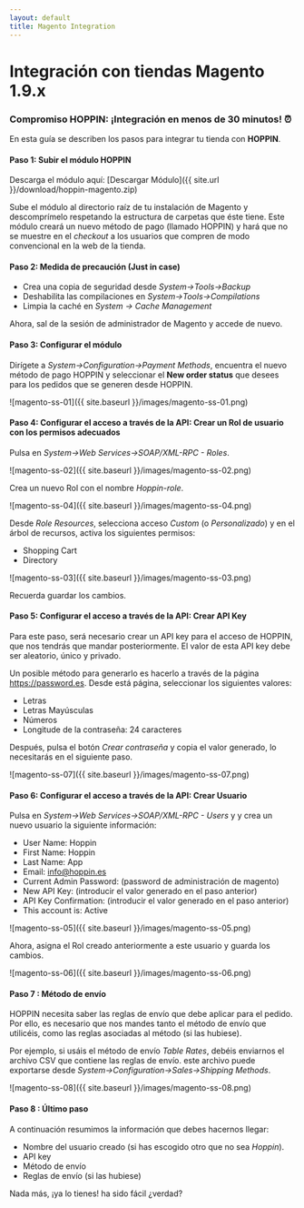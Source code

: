 ```yaml
---
layout: default
title: Magento Integration
---
```


# Integración con tiendas Magento 1.9.x
### Compromiso HOPPIN: ¡Integración en menos de 30 minutos! :alarm_clock:

En esta guía se describen los pasos para integrar tu tienda con **HOPPIN**.


#### Paso 1: Subir el módulo HOPPIN

Descarga el módulo aquí: [Descargar Módulo]({{ site.url }}/download/hoppin-magento.zip)

Sube el módulo al directorio raíz de tu instalación de Magento y descomprímelo respetando la estructura de carpetas que éste tiene. Este módulo creará un nuevo método de pago (llamado HOPPIN) y hará que no se muestre en el *checkout* a los usuarios que compren de modo convencional en la web de la tienda.



#### Paso 2: Medida de precaución (Just in case)

* Crea una copia de seguridad desde *System->Tools->Backup*
* Deshabilita las compilaciones en *System->Tools->Compilations*
* Limpia la caché en *System -> Cache Management*

Ahora, sal de la sesión de administrador de Magento y accede de nuevo.



#### Paso 3: Configurar el módulo

Dirígete a *System->Configuration->Payment Methods*, encuentra el nuevo método de pago HOPPIN y seleccionar el **New order status** que desees para los pedidos que se generen desde HOPPIN.

![magento-ss-01]({{ site.baseurl }}/images/magento-ss-01.png)



#### Paso 4: Configurar el acceso a través de la API: Crear un Rol de usuario con los permisos adecuados

Pulsa en *System->Web Services->SOAP/XML-RPC - Roles*.

![magento-ss-02]({{ site.baseurl }}/images/magento-ss-02.png)

Crea un nuevo Rol con el nombre *Hoppin-role*.

![magento-ss-04]({{ site.baseurl }}/images/magento-ss-04.png)

Desde *Role Resources*, selecciona acceso *Custom* (o *Personalizado*) y en el árbol de recursos, activa los siguientes permisos:

* Shopping Cart
* Directory

![magento-ss-03]({{ site.baseurl }}/images/magento-ss-03.png)

Recuerda guardar los cambios.


#### Paso 5: Configurar el acceso a través de la API: Crear API Key

Para este paso, será necesario crear un API key para el acceso de HOPPIN, que nos tendrás que mandar posteriormente. El valor de esta API key debe ser aleatorio, único y privado. 

Un posible método para generarlo es hacerlo a través de la página https://password.es. Desde está página, seleccionar los siguientes valores:

* Letras
* Letras Mayúsculas
* Números
* Longitude de la contraseña: 24 caracteres

Después, pulsa el botón *Crear contraseña* y copia el valor generado, lo necesitarás en el siguiente paso.

![magento-ss-07]({{ site.baseurl }}/images/magento-ss-07.png)



#### Paso 6: Configurar el acceso a través de la API: Crear Usuario

Pulsa en *System->Web Services->SOAP/XML-RPC - Users* y y crea un nuevo usuario la siguiente información:

* User Name: Hoppin
* First Name: Hoppin
* Last Name: App
* Email: info@hoppin.es
* Current Admin Password: (password de administración de magento)
* New API Key: (introducir el valor generado en el paso anterior)
* API Key Confirmation: (introducir el valor generado en el paso anterior)
* This account is: Active

![magento-ss-05]({{ site.baseurl }}/images/magento-ss-05.png)

Ahora, asigna el Rol creado anteriormente a este usuario y guarda los cambios.

![magento-ss-06]({{ site.baseurl }}/images/magento-ss-06.png)


#### Paso 7 : Método de envío

HOPPIN necesita saber las reglas de envío que debe aplicar para el pedido. Por ello, es necesario que nos mandes tanto el método de envío que utilicéis, como las reglas asociadas al método (si las hubiese). 

Por ejemplo, si usáis el método de envío *Table Rates*, debéis enviarnos el archivo CSV que contiene las reglas de envío. este archivo puede exportarse desde *System->Configuration->Sales->Shipping Methods*.

![magento-ss-08]({{ site.baseurl }}/images/magento-ss-08.png)


#### Paso 8 : Último paso

A continuación resumimos la información que debes hacernos llegar:

* Nombre del usuario creado (si has escogido otro que no sea *Hoppin*).
* API key
* Método de envío
* Reglas de envío (si las hubiese)

Nada más, ¡ya lo tienes! ha sido fácil ¿verdad?
